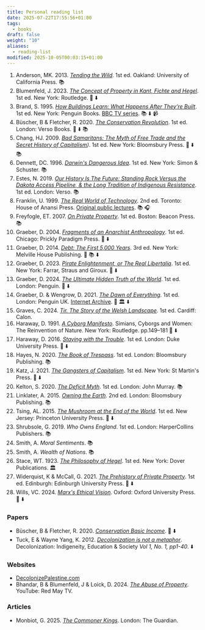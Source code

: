 ```yaml
---
title: Personal reading list
date: 2025-07-22T17:55:56+01:00
tags:
  - books
draft: false
weight: "10"
aliases:
  - reading-list
modified: 2025-10-05T00:03:15+01:00
---
```

1. Anderson, MK. 2013. *[Tending the Wild](https://tendingthewild.com/tending-the-wild/)*. 1st ed. Oakland: University of California Press. 📚
2. Blumenfeld, J. 2023. *[The Concept of Property in Kant, Fichte and Hegel](https://f001.backblazeb2.com/file/jakerMSc/Blumenfeld_The-Concept-of-Property-in+Kant-Fichte-and-Hegel_2023.pdf)*. 1st ed. New York: Routledge. 📄 ⬇️
3. Brand, S. 1995. *[How Buildings Learn: What Happens After They‘re Built](https://f001.backblazeb2.com/file/jakerMSc/Brand_How-Buildings-Learn_1995.pdf)*. 1st ed. New York: Penguin Books. [BBC TV series](https://www.youtube.com/playlist?list=PLvbRLItdRoVJzBR1PtPEoPY9gz5zSpjVh). 📚 ⬇️ 📹
4. Büscher, B & Fletcher, R. 2020. *[The Conservation Revolution](https://f001.backblazeb2.com/file/jakerMSc/Buscher_The-Conservation-Revolution_2020.pdf)*. 1st ed. London: Verso Books. 📄 ⬇️ 📚 
5. Chang, HJ. 2009. *[Bad Samaritans: The Myth of Free Trade and the Secret History of Capitalism](https://f001.backblazeb2.com/file/jakerMSc/Chang_Bad-Samaritans_2007.pdf))*. 1st ed. New York: Bloomsbury Press. 📄 ⬇️ 📚 
6. Dennett, DC. 1996. *[Darwin's Dangerous Idea](https://en.wikipedia.org/wiki/Darwin%27s_Dangerous_Idea)*. 1st ed. New York: Simon & Schuster. 📚
7. Estes, N. 2019. *[Our History Is The Future: Standing Rock Versus the Dakota Access Pipeline, & the Long Tradition of Indigenous Resistance](https://www.versobooks.com/en-gb/products/600-our-history-is-the-future)*. 1st ed. London: Verso. 📚
8. Franklin, U. 1999. *[The Real World of Technology](https://www.worldofbooks.com/en-gb/products/real-world-of-technology-book-ursula-franklin-9780887846366)*. 2nd ed. Toronto: House of Anansi Press. [Original public lectures](https://archive.org/details/the-real-world-of-technology). 📚 🎧
9. Freyfogle, ET. 2007. *[On Private Property](https://archive.org/details/onprivatepropert0000frey)*. 1st ed. Boston: Beacon Press. 📚
10. Graeber, D. 2004. *[Fragments of an Anarchist Anthropology](https://f001.backblazeb2.com/file/jakerMSc/Graeber_Fragments-of-an-Anarchist-Anthropology_2004.pdf)*. 1st ed. Chicago: Prickly Paradigm Press. 📕 ⬇️
11. Graeber, D. 2014. *[Debt: The First 5,000 Years](https://f001.backblazeb2.com/file/jakerMSc/Graeber_Debt_2014.pdf)*. 3rd ed. New York: Melville House Publishing. 📕 📚 ⬇️
12. Graeber, D. 2023. *[Pirate Enlightenment, or The Real Libertalia](https://f001.backblazeb2.com/file/jakerMSc/Graeber_Pirate+enlightenment_2023.pdf)*. 1st ed. New York: Farrar, Straus and Giroux. 📕 ⬇️
13. Graeber, D. 2024. *[The Ultimate Hidden Truth of the World](https://f001.backblazeb2.com/file/jakerMSc/Graeber_The-Ultimate-Hidden-Truth-of-the-World_2024.pdf)*. 1st ed. London: Penguin. 📕 ⬇️
14. Graeber, D. & Wengrow, D. 2021. *[The Dawn of Everything](https://f001.backblazeb2.com/file/jakerMSc/Graeber_The-Dawn-of-Everything_2021.pdf)*. 1st ed. London: Penguin UK. [Internet Archive](https://archive.org/details/the-dawn-of-everything-a-new-history-of-humanity-david-graeber-david-wengrow-lon).  📕 🏛️ ⬇️
15. Graves, C. 2024. *[Tir. The Story of the Welsh Landscape](https://carwyngraves.com/tir-the-story-of-the-welsh-landscape/)*. 1st ed. Cardiff: Calon.
16. Haraway, D. 1991. *[A Cyborg Manifesto](https://f001.backblazeb2.com/file/jakerMSc/Haraway_A-Cyborg-Manifesto_1991.pdf)*. Simians, Cyborgs and Women: The Reinvention of Nature. New York: Routledge. pp.149–181 📄 ⬇️
17. Haraway, D. 2016. *[Staying with the Trouble](https://f001.backblazeb2.com/file/jakerMSc/Haraway_Staying-with-the-Trouble_2016.pdf)*. 1st ed. London: Duke University Press. 📕 ⬇️
18. Hayes, N. 2020. *[The Book of Trespass](https://www.bloomsbury.com/uk/book-of-trespass-9781526604729/)*. 1st ed. London: Bloomsbury Publishing. 📚
19. Katz, J. 2021. *[The Gangsters of Capitalism](https://f001.backblazeb2.com/file/jakerMSc/Katz_Gangsters-of-capitalism_2021.pdf)*. 1st ed. New York: St Martin's Press. 📕 ⬇️
20. Kelton, S. 2020. *[The Deficit Myth](https://stephaniekelton.com/book/)*. 1st ed. London: John Murray. 📚 
21. Linklater, A. 2015. *[Owning the Earth](https://www.bloomsbury.com/uk/owning-the-earth-9781408855430/)*. 2nd ed. London: Bloomsbury Publishing. 📚 
22. Tsing, AL. 2015. *[The Mushroom at the End of the World](https://f001.backblazeb2.com/file/jakerMSc/Tsing_The-Mushroom-at-the-End-of-the-World_2015.pdf)*. 1st ed. New Jersey: Princeton University Press. 📕 ⬇️
23. Shrubsole, G. 2019. *Who Owns England*. 1st ed. London: HarperCollins Publishers. 📚
24. Smith, A. *Moral Sentiments*. 📚
25. Smith, A. *Wealth of Nations*. 📚
26. Stace, WT. 1923. *[The Philosophy of Hegel](https://archive.org/details/in.ernet.dli.2015.125214/page/n5/mode/2up)*. 1st ed. New York: Dover Publications. 🏛️
27. Widerquist, K & McCall, G. 2021. [*The Prehistory of Private Property*](https://f001.backblazeb2.com/file/jakerMSc/Widerquist_The-Prehistory-of-Private-Property_2021.pdf). 1st ed. Edinburgh: Edinburgh University Press. 📕 ⬇️
28. Wills, VC. 2024. *[Marx's Ethical Vision](https://f001.backblazeb2.com/file/jakerMSc/Wills_Marx's-Ethical-Vision_2024.pdf)*. Oxford: Oxford University Press. 📕 ⬇️
### Papers
- Büscher, B & Fletcher, R. 2020. *[Conservation Basic Income](https://f001.backblazeb2.com/file/jakerMSc/Buscher_Conservation-Basic-Income_2020.pdf)*. 📄 ⬇️
- Tuck, E & Wayne Yang, K. 2012. *[Decolonization is not a metaphor](https://clas.osu.edu/sites/clas.osu.edu/files/Tuck%20and%20Yang%202012%20Decolonization%20is%20not%20a%20metaphor.pdf)*. Decolonization: Indigeneity, Education & Society *Vol 1, No. 1, pp1-­40*. ⬇️
### Websites
- [DecolonizePalestine.com](https://decolonizepalestine.com)
- Bhandar, B & Blumenfeld, J & Loick, D. 2024. [*The Abuse of Property*](https://www.youtube.com/watch?v=NydcNinyNqs). YouTube: Red May TV. 
### Articles
- Monbiot, G. 2025. [*The Commoner Kings*](https://www.monbiot.com/2025/05/12/the-commoner-kings/). London: The Guardian.
